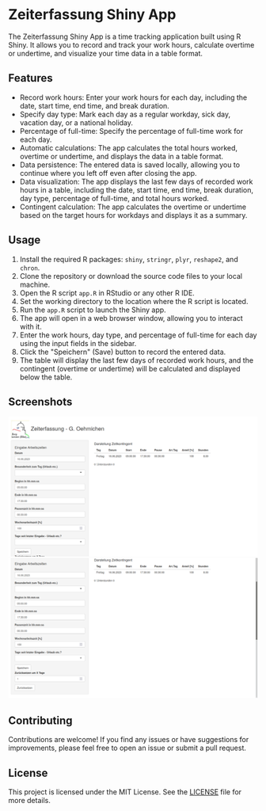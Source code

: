 # Zeiterfassung Shiny App

The Zeiterfassung Shiny App is a time tracking application built using R Shiny. It allows you to record and track your work hours, calculate overtime or undertime, and visualize your time data in a table format.

## Features

- Record work hours: Enter your work hours for each day, including the date, start time, end time, and break duration.
- Specify day type: Mark each day as a regular workday, sick day, vacation day, or a national holiday.
- Percentage of full-time: Specify the percentage of full-time work for each day.
- Automatic calculations: The app calculates the total hours worked, overtime or undertime, and displays the data in a table format.
- Data persistence: The entered data is saved locally, allowing you to continue where you left off even after closing the app.
- Data visualization: The app displays the last few days of recorded work hours in a table, including the date, start time, end time, break duration, day type, percentage of full-time, and total hours worked.
- Contingent calculation: The app calculates the overtime or undertime based on the target hours for workdays and displays it as a summary.

## Usage

1. Install the required R packages: `shiny`, `stringr`, `plyr`, `reshape2`, and `chron`.
2. Clone the repository or download the source code files to your local machine.
3. Open the R script `app.R` in RStudio or any other R IDE.
4. Set the working directory to the location where the R script is located.
5. Run the `app.R` script to launch the Shiny app.
6. The app will open in a web browser window, allowing you to interact with it.
7. Enter the work hours, day type, and percentage of full-time for each day using the input fields in the sidebar.
8. Click the "Speichern" (Save) button to record the entered data.
9. The table will display the last few days of recorded work hours, and the contingent (overtime or undertime) will be calculated and displayed below the table.

## Screenshots

![Screenshot 1](screenshots/screenshot_1.png)
![Screenshot 2](screenshots/screenshot_2.png)

## Contributing

Contributions are welcome! If you find any issues or have suggestions for improvements, please feel free to open an issue or submit a pull request.

## License

This project is licensed under the MIT License. See the [LICENSE](LICENSE) file for more details.

